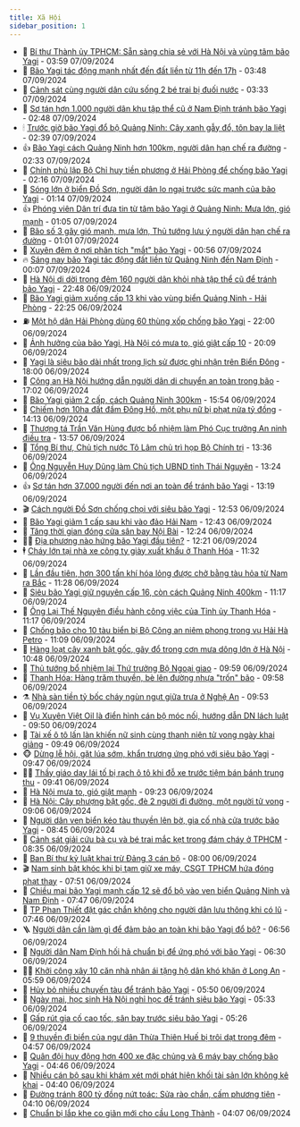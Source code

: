 ```yaml
---
title: Xã Hội
sidebar_position: 1
---
```


<!-- dantri-xa-hoi:START -->
- 🫣 [Bí thư Thành ủy TPHCM: Sẵn sàng chia sẻ với Hà Nội và vùng tâm bão Yagi](https://dantri.com.vn/xa-hoi/bi-thu-thanh-uy-tphcm-san-sang-chia-se-voi-ha-noi-va-vung-tam-bao-yagi-20240907102637152.htm) - 03:59 07/09/2024
- 💼 [Bão Yagi tác động mạnh nhất đến đất liền từ 11h đến 17h](https://dantri.com.vn/xa-hoi/bao-yagi-tac-dong-manh-nhat-den-dat-lien-tu-11h-den-17h-20240907101459534.htm) - 03:48 07/09/2024
- 🎊 [Cảnh sát cùng người dân cứu sống 2 bé trai bị đuối nước](https://dantri.com.vn/xa-hoi/canh-sat-cung-nguoi-dan-cuu-song-2-be-trai-bi-duoi-nuoc-20240907102603212.htm) - 03:33 07/09/2024
- 🙉 [Sơ tán hơn 1.000 người dân khu tập thể cũ ở Nam Định tránh bão Yagi](https://dantri.com.vn/xa-hoi/so-tan-hon-1000-nguoi-dan-khu-tap-the-cu-o-nam-dinh-tranh-bao-yagi-20240907090413367.htm) - 02:48 07/09/2024
- 🕯 [Trước giờ bão Yagi đổ bộ Quảng Ninh: Cây xanh gẫy đổ, tôn bay la liệt](https://dantri.com.vn/xa-hoi/truoc-gio-bao-yagi-do-bo-quang-ninh-cay-xanh-gay-do-ton-bay-la-liet-20240907092609385.htm) - 02:39 07/09/2024
- 👍 [Bão Yagi cách Quảng Ninh hơn 100km, người dân hạn chế ra đường](https://dantri.com.vn/xa-hoi/bao-yagi-cach-quang-ninh-hon-100km-nguoi-dan-han-che-ra-duong-20240907092649312.htm) - 02:33 07/09/2024
- 🤖 [Chính phủ lập Bộ Chỉ huy tiền phương ở Hải Phòng để chống bão Yagi](https://dantri.com.vn/xa-hoi/chinh-phu-lap-bo-chi-huy-tien-phuong-o-hai-phong-de-chong-bao-yagi-20240907091206718.htm) - 02:16 07/09/2024
- 🙉 [Sóng lớn ở biển Đồ Sơn, người dân lo ngại trước sức mạnh của bão Yagi](https://dantri.com.vn/xa-hoi/song-lon-o-bien-do-son-nguoi-dan-lo-ngai-truoc-suc-manh-cua-bao-yagi-20240907080307627.htm) - 01:14 07/09/2024
- 👍 [Phóng viên Dân trí đưa tin từ tâm bão Yagi ở Quảng Ninh: Mưa lớn, gió mạnh](https://dantri.com.vn/xa-hoi/phong-vien-dan-tri-dua-tin-tu-tam-bao-yagi-o-quang-ninh-mua-lon-gio-manh-20240907080439320.htm) - 01:05 07/09/2024
- 🗽 [Bão số 3 gây gió mạnh, mưa lớn, Thủ tướng lưu ý người dân hạn chế ra đường](https://dantri.com.vn/xa-hoi/bao-so-3-gay-gio-manh-mua-lon-thu-tuong-luu-y-nguoi-dan-han-che-ra-duong-20240907072032789.htm) - 01:01 07/09/2024
- 🗽 [Xuyên đêm ở nơi phân tích &quot;mắt&quot; bão Yagi](https://dantri.com.vn/xa-hoi/xuyen-dem-o-noi-phan-tich-mat-bao-yagi-20240907064343090.htm) - 00:56 07/09/2024
- 🔥 [Sáng nay bão Yagi tác động đất liền từ Quảng Ninh đến Nam Định](https://dantri.com.vn/xa-hoi/sang-nay-bao-yagi-tac-dong-dat-lien-tu-quang-ninh-den-nam-dinh-20240907065930053.htm) - 00:07 07/09/2024
- 🦒 [Hà Nội di dời trong đêm 160 người dân khỏi nhà tập thể cũ để tránh bão Yagi](https://dantri.com.vn/xa-hoi/ha-noi-di-doi-trong-dem-160-nguoi-dan-khoi-nha-tap-the-cu-de-tranh-bao-yagi-20240906235644708.htm) - 22:48 06/09/2024
- 🧐 [Bão Yagi giảm xuống cấp 13 khi vào vùng biển Quảng Ninh - Hải Phòng](https://dantri.com.vn/xa-hoi/bao-yagi-giam-xuong-cap-13-khi-vao-vung-bien-quang-ninh-hai-phong-20240906235522689.htm) - 22:25 06/09/2024
- ⛽️ [Một hộ dân Hải Phòng dùng 60 thùng xốp chống bão Yagi](https://dantri.com.vn/xa-hoi/mot-ho-dan-hai-phong-dung-60-thung-xop-chong-bao-yagi-20240906205939924.htm) - 22:00 06/09/2024
- 🚀 [Ảnh hưởng của bão Yagi, Hà Nội có mưa to, gió giật cấp 10](https://dantri.com.vn/xa-hoi/anh-huong-cua-bao-yagi-ha-noi-co-mua-to-gio-giat-cap-10-20240906232029617.htm) - 20:09 06/09/2024
- 🦒 [Yagi là siêu bão dài nhất trong lịch sử được ghi nhận trên Biển Đông](https://dantri.com.vn/xa-hoi/yagi-la-sieu-bao-dai-nhat-trong-lich-su-duoc-ghi-nhan-tren-bien-dong-20240906222709951.htm) - 18:00 06/09/2024
- 🦅 [Công an Hà Nội hướng dẫn người dân di chuyển an toàn trong bão](https://dantri.com.vn/xa-hoi/cong-an-ha-noi-huong-dan-nguoi-dan-di-chuyen-an-toan-trong-bao-20240906221111344.htm) - 17:02 06/09/2024
- 🚀 [Bão Yagi giảm 2 cấp, cách Quảng Ninh 300km](https://dantri.com.vn/xa-hoi/bao-yagi-giam-2-cap-cach-quang-ninh-300km-20240906224732283.htm) - 15:54 06/09/2024
- 🦅 [Chiếm hơn 10ha đất đầm Đông Hồ, một phụ nữ bị phạt nửa tỷ đồng](https://dantri.com.vn/xa-hoi/chiem-hon-10ha-dat-dam-dong-ho-mot-phu-nu-bi-phat-nua-ty-dong-20240906202931298.htm) - 14:13 06/09/2024
- 🤠 [Thượng tá Trần Văn Hùng được bổ nhiệm làm Phó Cục trưởng An ninh điều tra](https://dantri.com.vn/xa-hoi/thuong-ta-tran-van-hung-duoc-bo-nhiem-lam-pho-cuc-truong-an-ninh-dieu-tra-20240906203934654.htm) - 13:57 06/09/2024
- 💄 [Tổng Bí thư, Chủ tịch nước Tô Lâm chủ trì họp Bộ Chính trị](https://dantri.com.vn/xa-hoi/tong-bi-thu-chu-tich-nuoc-to-lam-chu-tri-hop-bo-chinh-tri-20240906203618048.htm) - 13:36 06/09/2024
- 🥷 [Ông Nguyễn Huy Dũng làm Chủ tịch UBND tỉnh Thái Nguyên](https://dantri.com.vn/xa-hoi/ong-nguyen-huy-dung-lam-chu-tich-ubnd-tinh-thai-nguyen-20240906201941132.htm) - 13:24 06/09/2024
- 👍 [Sơ tán hơn 37.000 người đến nơi an toàn để tránh bão Yagi](https://dantri.com.vn/xa-hoi/so-tan-hon-37000-nguoi-den-noi-an-toan-de-tranh-bao-yagi-20240906201107038.htm) - 13:19 06/09/2024
- 🎬 [Cách người Đồ Sơn chống chọi với siêu bão Yagi](https://dantri.com.vn/xa-hoi/cach-nguoi-do-son-chong-choi-voi-sieu-bao-yagi-20240906194213329.htm) - 12:53 06/09/2024
- 🦒 [Bão Yagi giảm 1 cấp sau khi vào đảo Hải Nam](https://dantri.com.vn/xa-hoi/bao-yagi-giam-1-cap-sau-khi-vao-dao-hai-nam-20240906193218995.htm) - 12:43 06/09/2024
- 🌊 [Tăng thời gian đóng cửa sân bay Nội Bài](https://dantri.com.vn/xa-hoi/tang-thoi-gian-dong-cua-san-bay-noi-bai-20240906191809549.htm) - 12:24 06/09/2024
- 🧑‍💻 [Địa phương nào hứng bão Yagi đầu tiên?](https://dantri.com.vn/xa-hoi/dia-phuong-nao-hung-bao-yagi-dau-tien-20240906191029896.htm) - 12:21 06/09/2024
- 🕴 [Cháy lớn tại nhà xe công ty giày xuất khẩu ở Thanh Hóa](https://dantri.com.vn/xa-hoi/chay-lon-tai-nha-xe-cong-ty-giay-xuat-khau-o-thanh-hoa-20240906181225185.htm) - 11:32 06/09/2024
- 🤔 [Lần đầu tiên, hơn 300 tấn khí hóa lỏng được chở bằng tàu hỏa từ Nam ra Bắc](https://dantri.com.vn/xa-hoi/lan-dau-tien-hon-300-tan-khi-hoa-long-duoc-cho-bang-tau-hoa-tu-nam-ra-bac-20240906163334954.htm) - 11:28 06/09/2024
- 💄 [Siêu bão Yagi giữ nguyên cấp 16, còn cách Quảng Ninh 400km](https://dantri.com.vn/xa-hoi/sieu-bao-yagi-giu-nguyen-cap-16-con-cach-quang-ninh-400km-20240906181029223.htm) - 11:17 06/09/2024
- 🧠 [Ông Lại Thế Nguyên điều hành công việc của Tỉnh ủy Thanh Hóa](https://dantri.com.vn/xa-hoi/ong-lai-the-nguyen-dieu-hanh-cong-viec-cua-tinh-uy-thanh-hoa-20240906180943122.htm) - 11:17 06/09/2024
- 🦣 [Chống bão cho 10 tàu biển bị Bộ Công an niêm phong trong vụ Hải Hà Petro](https://dantri.com.vn/xa-hoi/chong-bao-cho-10-tau-bien-bi-bo-cong-an-niem-phong-trong-vu-hai-ha-petro-20240906175333281.htm) - 11:09 06/09/2024
- 💫 [Hàng loạt cây xanh bật gốc, gãy đổ trong cơn mưa dông lớn ở Hà Nội](https://dantri.com.vn/xa-hoi/hang-loat-cay-xanh-bat-goc-gay-do-trong-con-mua-dong-lon-o-ha-noi-20240906173203298.htm) - 10:48 06/09/2024
- 🚀 [Thủ tướng bổ nhiệm lại Thứ trưởng Bộ Ngoại giao](https://dantri.com.vn/xa-hoi/thu-tuong-bo-nhiem-lai-thu-truong-bo-ngoai-giao-20240906165703663.htm) - 09:59 06/09/2024
- 🤔 [Thanh Hóa: Hàng trăm thuyền, bè lên đường nhựa &quot;trốn&quot; bão](https://dantri.com.vn/xa-hoi/thanh-hoa-hang-tram-thuyen-be-len-duong-nhua-tron-bao-20240906134309375.htm) - 09:58 06/09/2024
- ⚗️ [Nhà sàn tiền tỷ bốc cháy ngùn ngụt giữa trưa ở Nghệ An](https://dantri.com.vn/xa-hoi/nha-san-tien-ty-boc-chay-ngun-ngut-giua-trua-o-nghe-an-20240906143936840.htm) - 09:53 06/09/2024
- 🫶 [Vụ Xuyên Việt Oil là điển hình cán bộ móc nối, hướng dẫn DN lách luật](https://dantri.com.vn/xa-hoi/vu-xuyen-viet-oil-la-dien-hinh-can-bo-moc-noi-huong-dan-dn-lach-luat-20240906134604585.htm) - 09:50 06/09/2024
- 🌮 [Tài xế ô tô lấn làn khiến nữ sinh cùng thanh niên tử vong ngày khai giảng](https://dantri.com.vn/xa-hoi/tai-xe-o-to-lan-lan-khien-nu-sinh-cung-thanh-nien-tu-vong-ngay-khai-giang-20240906142725306.htm) - 09:49 06/09/2024
- 🐵 [Dừng lễ hội, gặt lúa sớm, khẩn trương ứng phó với siêu bão Yagi](https://dantri.com.vn/xa-hoi/dung-le-hoi-gat-lua-som-khan-truong-ung-pho-voi-sieu-bao-yagi-20240906151625499.htm) - 09:47 06/09/2024
- 🧑‍🏫 [Thầy giáo dạy lái tố bị rạch ô tô khi đỗ xe trước tiệm bán bánh trung thu](https://dantri.com.vn/xa-hoi/thay-giao-day-lai-to-bi-rach-o-to-khi-do-xe-truoc-tiem-ban-banh-trung-thu-20240906133841736.htm) - 09:41 06/09/2024
- 💫 [Hà Nội mưa to, gió giật mạnh](https://dantri.com.vn/xa-hoi/ha-noi-mua-to-gio-giat-manh-20240906154733011.htm) - 09:23 06/09/2024
- 🦩 [Hà Nội: Cây phượng bật gốc, đè 2 người đi đường, một người tử vong](https://dantri.com.vn/xa-hoi/ha-noi-cay-phuong-bat-goc-de-2-nguoi-di-duong-mot-nguoi-tu-vong-20240906160325674.htm) - 09:06 06/09/2024
- 🦄 [Người dân ven biển kéo tàu thuyền lên bờ, gia cố nhà cửa trước bão Yagi](https://dantri.com.vn/xa-hoi/nguoi-dan-ven-bien-keo-tau-thuyen-len-bo-gia-co-nha-cua-truoc-bao-yagi-20240906143636015.htm) - 08:45 06/09/2024
- 💂 [Cảnh sát giải cứu bà cụ và bé trai mắc kẹt trong đám cháy ở TPHCM](https://dantri.com.vn/xa-hoi/canh-sat-giai-cuu-ba-cu-va-be-trai-mac-ket-trong-dam-chay-o-tphcm-20240906152204314.htm) - 08:35 06/09/2024
- 💄 [Ban Bí thư kỷ luật khai trừ Đảng 3 cán bộ](https://dantri.com.vn/xa-hoi/ban-bi-thu-ky-luat-khai-tru-dang-3-can-bo-20240906150128944.htm) - 08:00 06/09/2024
- 🎬 [Nam sinh bật khóc khi bị tạm giữ xe máy, CSGT TPHCM hứa đóng phạt thay](https://dantri.com.vn/xa-hoi/nam-sinh-bat-khoc-khi-bi-tam-giu-xe-may-csgt-tphcm-hua-dong-phat-thay-20240906140921269.htm) - 07:51 06/09/2024
- 👀 [Chiều mai bão Yagi mạnh cấp 12 sẽ đổ bộ vào ven biển Quảng Ninh và Nam Định](https://dantri.com.vn/xa-hoi/chieu-mai-bao-yagi-manh-cap-12-se-do-bo-vao-ven-bien-quang-ninh-va-nam-dinh-20240906143913445.htm) - 07:47 06/09/2024
- 💃 [TP Phan Thiết đặt gác chắn không cho người dân lưu thông khi có lũ](https://dantri.com.vn/xa-hoi/tp-phan-thiet-dat-gac-chan-khong-cho-nguoi-dan-luu-thong-khi-co-lu-20240906143544526.htm) - 07:46 06/09/2024
- 🪜 [Người dân cần làm gì để đảm bảo an toàn khi bão Yagi đổ bộ?](https://dantri.com.vn/xa-hoi/nguoi-dan-can-lam-gi-de-dam-bao-an-toan-khi-bao-yagi-do-bo-20240906131420628.htm) - 06:56 06/09/2024
- 📝 [Người dân Nam Định hối hả chuẩn bị để ứng phó với bão Yagi](https://dantri.com.vn/xa-hoi/nguoi-dan-nam-dinh-hoi-ha-chuan-bi-de-ung-pho-voi-bao-yagi-20240906121240355.htm) - 06:30 06/09/2024
- 🧑‍💻 [Khởi công xây 10 căn nhà nhân ái tặng hộ dân khó khăn ở Long An](https://dantri.com.vn/tam-long-nhan-ai/khoi-cong-xay-10-can-nha-nhan-ai-tang-ho-dan-kho-khan-o-long-an-20240905233122267.htm) - 05:59 06/09/2024
- 👺 [Hủy bỏ nhiều chuyến tàu để tránh bão Yagi](https://dantri.com.vn/xa-hoi/huy-bo-nhieu-chuyen-tau-de-tranh-bao-yagi-20240906122202280.htm) - 05:50 06/09/2024
- 🌮 [Ngày mai, học sinh Hà Nội nghỉ học để tránh siêu bão Yagi](https://dantri.com.vn/xa-hoi/ngay-mai-hoc-sinh-ha-noi-nghi-hoc-de-tranh-sieu-bao-yagi-20240906120742955.htm) - 05:33 06/09/2024
- 🤭 [Gấp rút gia cố cao tốc, sân bay trước siêu bão Yagi](https://dantri.com.vn/xa-hoi/gap-rut-gia-co-cao-toc-san-bay-truoc-sieu-bao-yagi-20240906120629106.htm) - 05:26 06/09/2024
- 💪 [9 thuyền đi biển của ngư dân Thừa Thiên Huế bị trôi dạt trong đêm](https://dantri.com.vn/xa-hoi/9-thuyen-di-bien-cua-ngu-dan-thua-thien-hue-bi-troi-dat-trong-dem-20240906114552666.htm) - 04:57 06/09/2024
- 🧰 [Quân đội huy động hơn 400 xe đặc chủng và 6 máy bay chống bão Yagi](https://dantri.com.vn/xa-hoi/quan-doi-huy-dong-hon-400-xe-dac-chung-va-6-may-bay-chong-bao-yagi-20240906114245330.htm) - 04:46 06/09/2024
- 🤡 [Nhiều cán bộ sau khi khám xét mới phát hiện khối tài sản lớn không kê khai](https://dantri.com.vn/xa-hoi/nhieu-can-bo-sau-khi-kham-xet-moi-phat-hien-khoi-tai-san-lon-khong-ke-khai-20240906113333462.htm) - 04:40 06/09/2024
- 🦆 [Đường tránh 800 tỷ đồng nứt toác: Sửa rào chắn, cấm phương tiện](https://dantri.com.vn/xa-hoi/duong-tranh-800-ty-dong-nut-toac-sua-rao-chan-cam-phuong-tien-20240906084912816.htm) - 04:10 06/09/2024
- 🦍 [Chuẩn bị lắp khe co giãn mới cho cầu Long Thành](https://dantri.com.vn/xa-hoi/chuan-bi-lap-khe-co-gian-moi-cho-cau-long-thanh-20240906103655537.htm) - 04:07 06/09/2024<!-- dantri-xa-hoi:END -->
